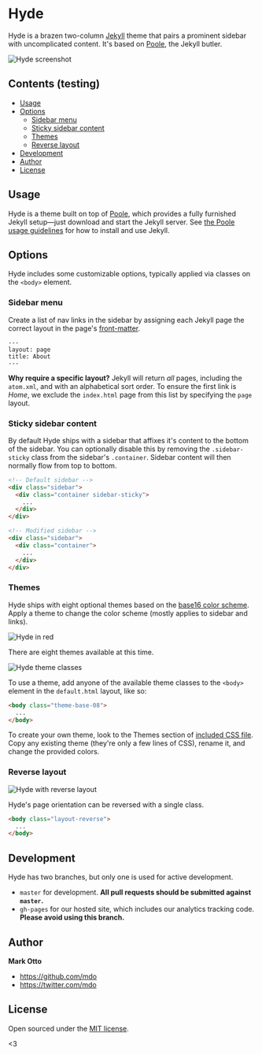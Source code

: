 # Hyde

Hyde is a brazen two-column [Jekyll](http://jekyllrb.com) theme that pairs a prominent sidebar with uncomplicated content. It's based on [Poole](http://getpoole.com), the Jekyll butler.

![Hyde screenshot](https://f.cloud.github.com/assets/98681/1831228/42af6c6a-7384-11e3-98fb-e0b923ee0468.png)


## Contents (testing)

- [Usage](#usage)
- [Options](#options)
  - [Sidebar menu](#sidebar-menu)
  - [Sticky sidebar content](#sticky-sidebar-content)
  - [Themes](#themes)
  - [Reverse layout](#reverse-layout)
- [Development](#development)
- [Author](#author)
- [License](#license)


## Usage

Hyde is a theme built on top of [Poole](https://github.com/poole/poole), which provides a fully furnished Jekyll setup—just download and start the Jekyll server. See [the Poole usage guidelines](https://github.com/poole/poole#usage) for how to install and use Jekyll.


## Options

Hyde includes some customizable options, typically applied via classes on the `<body>` element.


### Sidebar menu

Create a list of nav links in the sidebar by assigning each Jekyll page the correct layout in the page's [front-matter](http://jekyllrb.com/docs/frontmatter/).

```
---
layout: page
title: About
---
```

**Why require a specific layout?** Jekyll will return *all* pages, including the `atom.xml`, and with an alphabetical sort order. To ensure the first link is *Home*, we exclude the `index.html` page from this list by specifying the `page` layout.


### Sticky sidebar content

By default Hyde ships with a sidebar that affixes it's content to the bottom of the sidebar. You can optionally disable this by removing the `.sidebar-sticky` class from the sidebar's `.container`. Sidebar content will then normally flow from top to bottom.

```html
<!-- Default sidebar -->
<div class="sidebar">
  <div class="container sidebar-sticky">
    ...
  </div>
</div>

<!-- Modified sidebar -->
<div class="sidebar">
  <div class="container">
    ...
  </div>
</div>
```


### Themes

Hyde ships with eight optional themes based on the [base16 color scheme](https://github.com/chriskempson/base16). Apply a theme to change the color scheme (mostly applies to sidebar and links).

![Hyde in red](https://f.cloud.github.com/assets/98681/1831229/42b0b354-7384-11e3-8462-31b8df193fe5.png)

There are eight themes available at this time.

![Hyde theme classes](https://f.cloud.github.com/assets/98681/1817044/e5b0ec06-6f68-11e3-83d7-acd1942797a1.png)

To use a theme, add anyone of the available theme classes to the `<body>` element in the `default.html` layout, like so:

```html
<body class="theme-base-08">
  ...
</body>
```

To create your own theme, look to the Themes section of [included CSS file](https://github.com/poole/hyde/blob/master/public/css/hyde.css). Copy any existing theme (they're only a few lines of CSS), rename it, and change the provided colors.

### Reverse layout

![Hyde with reverse layout](https://f.cloud.github.com/assets/98681/1831230/42b0d3ac-7384-11e3-8d54-2065afd03f9e.png)

Hyde's page orientation can be reversed with a single class.

```html
<body class="layout-reverse">
  ...
</body>
```


## Development

Hyde has two branches, but only one is used for active development.

- `master` for development.  **All pull requests should be submitted against `master`.**
- `gh-pages` for our hosted site, which includes our analytics tracking code. **Please avoid using this branch.**


## Author

**Mark Otto**
- <https://github.com/mdo>
- <https://twitter.com/mdo>


## License

Open sourced under the [MIT license](LICENSE.md).

<3
